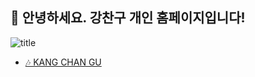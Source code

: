## 🎨 안녕하세요. 강찬구 개인 홈페이지입니다!
![title](https://i1.sndcdn.com/avatars-rnMFvBpuxlInhZKm-i0CM4g-t500x500.jpg)   

- [🎶 KANG CHAN GU](https://main--rkdcksrn.netlify.app/)
